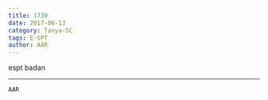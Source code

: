 ```yaml
---
title: 1739
date: 2017-06-13
category: Tanya-SC
tags: E-SPT
author: AAR
---
```


espt badan

---



`AAR`
